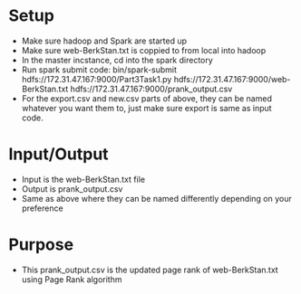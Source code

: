 # Setup
- Make sure hadoop and Spark are started up     
- Make sure web-BerkStan.txt is coppied to from local into hadoop 
- In the master incstance, cd into the spark directory 
- Run spark submit code: bin/spark-submit hdfs://172.31.47.167:9000/Part3Task1.py hdfs://172.31.47.167:9000/web-BerkStan.txt hdfs://172.31.47.167:9000/prank_output.csv 
- For the export.csv and new.csv parts of above, they can be named whatever you want them to, just make sure export is same as input code. 

# Input/Output
- Input is the web-BerkStan.txt file
- Output is prank_output.csv 
- Same as above where they can be named differently depending on your preference 

# Purpose 
- This prank_output.csv is the updated page rank of web-BerkStan.txt using Page Rank algorithm 
